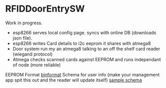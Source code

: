 # RFIDDoorEntrySW
Work in progress.

* esp8266 serves local config page. syncs with online DB (downloads json file).
* esp8266 writes Card details to i2c eeprom it shares with atmega8
* Door system run my an atmega8 talking to an off the shelf card reader (wiegand protocol)
* Atmega checks scanned cards against EEPROM and runs independant of node (more reliable)

EEPROM Format [binformat](binformat)
Schema for user info (make your management app spit this out and the reader will update itself) [sample schema](webui/cards.json)
